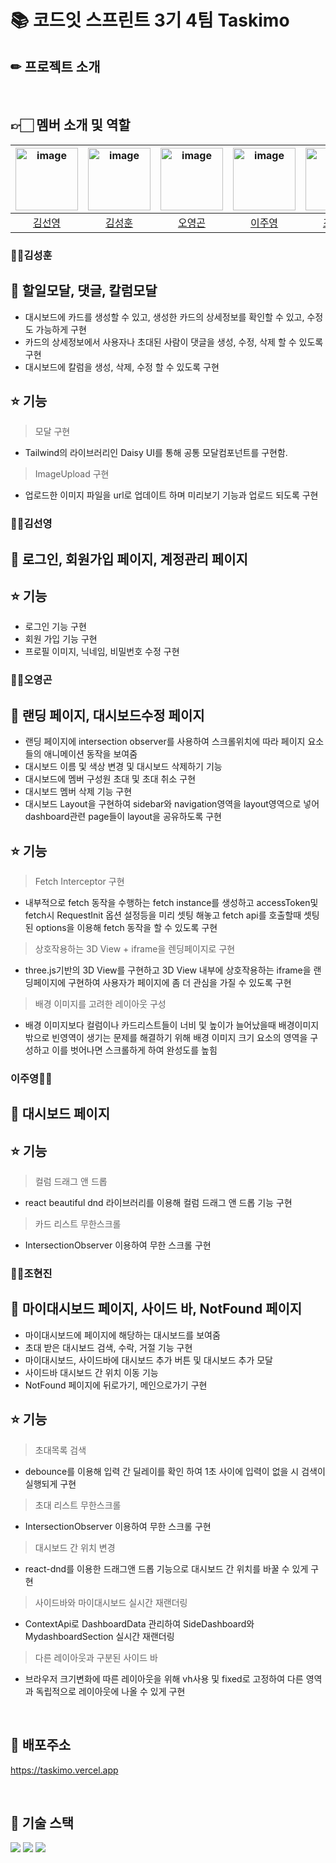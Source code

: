 # 📚 코드잇 스프린트 3기 4팀 Taskimo




## ✏ 프로젝트 소개



</br>





## 👉🏻 멤버 소개 및 역할

| <img width="100"  alt="image" src="https://github.com/Codeit3-part3-team4/Taskify/assets/126558640/6d4f4d70-1b3d-4d69-9170-60e848102c88"> | <img width="100" alt="image" src="https://avatars.githubusercontent.com/u/129745640?v=4"> | <img width="100" alt="image" src='https://avatars.githubusercontent.com/u/68732996?v=4'> | <img width="100"  alt="image" src="https://github.com/Codeit3-part3-team4/Taskify/assets/126558640/0932792e-f5de-412b-940f-5c3c8b94f6c8"> | <img width="100" alt="image" src="https://avatars.githubusercontent.com/u/126558640?v=4"> |
| :-: | :-: | :-: | :-: | :-: |
| [김선영](https://github.com/kimsuns) | [김성훈](https://github.com/huniiiiii) | [오영곤](https://github.com/ohddang) | [이주영](https://github.com/2zzzyoung) | [조현진](https://github.com/ahrrrl) |



###  🙍‍♂️김성훈  

## 📖 할일모달, 댓글, 칼럼모달
- 대시보드에 카드를 생성할 수 있고, 생성한 카드의 상세정보를 확인할 수 있고, 수정도 가능하게 구현
- 카드의 상세정보에서 사용자나 초대된 사람이 댓글을 생성, 수정, 삭제 할 수 있도록 구현
- 대시보드에 칼럼을 생성, 삭제, 수정 할 수 있도록 구현

## ⭐ 기능
> 모달 구현
- Tailwind의 라이브러리인 Daisy UI를 통해 공통 모달컴포넌트를 구현함.   
> ImageUpload 구현
- 업로드한 이미지 파일을 url로 업데이트 하며 미리보기 기능과 업로드 되도록 구현


###  🙍‍♀️김선영

## 📖 로그인, 회원가입 페이지, 계정관리 페이지

## ⭐ 기능 
- 로그인 기능 구현
- 회원 가입 기능 구현
- 프로필 이미지, 닉네임, 비밀번호 수정 구현
  

###  🙍‍♂️오영곤

## 📖 랜딩 페이지, 대시보드수정 페이지
- 랜딩 페이지에 intersection observer를 사용하여 스크롤위치에 따라 페이지 요소들의 애니메이션 동작을 보여줌
- 대시보드 이름 및 색상 변경 및 대시보드 삭제하기 기능
- 대시보드에 멤버 구성원 초대 및 초대 취소 구현
- 대시보드 멤버 삭제 기능 구현
- 대시보드 Layout을 구현하여 sidebar와 navigation영역을 layout영역으로 넣어 dashboard관련 page들이 layout을 공유하도록 구현

## ⭐ 기능
> Fetch Interceptor 구현
- 내부적으로 fetch 동작을 수행하는 fetch instance를 생성하고 accessToken및 fetch시 RequestInit 옵션 설정등을 미리 셋팅 해놓고 fetch api를 호출할때
셋팅된 options을 이용해 fetch 동작을 할 수 있도록 구현 

> 상호작용하는 3D View + iframe을 렌딩페이지로 구현
- three.js기반의 3D View를 구현하고 3D View 내부에 상호작용하는 iframe을 랜딩페이지에 구현하여 사용자가 페이지에
좀 더 관심을 가질 수 있도록 구현

> 배경 이미지를 고려한 레이아웃 구성
- 배경 이미지보다 컬럼이나 카드리스트들이 너비 및 높이가 늘어났을때 배경이미지 밖으로 빈영역이 생기는 문제를 해결하기 위해
배경 이미지 크기 요소의 영역을 구성하고 이를 벗어나면 스크롤하게 하여 완성도를 높힘

###  이주영🙍‍♀️

## 📖 대시보드 페이지

## ⭐ 기능
> 컬럼 드래그 앤 드롭
- react beautiful dnd 라이브러리를 이용해 컬럼 드래그 앤 드롭 기능 구현
  
> 카드 리스트 무한스크롤
- IntersectionObserver 이용하여 무한 스크롤 구현
  

###  🙍‍♂️조현진

## 📖 마이대시보드 페이지, 사이드 바, NotFound 페이지
- 마이대시보드에 페이지에 해당하는 대시보드를 보여줌
- 초대 받은 대시보드 검색, 수락, 거절 기능 구현
- 마이대시보드, 사이드바에 대시보드 추가 버튼 및 대시보드 추가 모달
- 사이드바 대시보드 간 위치 이동 기능
- NotFound 페이지에 뒤로가기, 메인으로가기 구현

## ⭐ 기능
> 초대목록 검색
- debounce를 이용해 입력 간 딜레이를 확인 하여 1초 사이에 입력이 없을 시 검색이 실행되게 구현
> 초대 리스트 무한스크롤
- IntersectionObserver 이용하여 무한 스크롤 구현
> 대시보드 간 위치 변경
- react-dnd를 이용한 드래그앤 드롭 기능으로 대시보드 간 위치를 바꿀 수 있게 구현
> 사이드바와 마이대시보드 실시간 재랜더링
- ContextApi로 DashboardData 관리하여 SideDashboard와 MydashboardSection 실시간 재랜더링
> 다른 레이아웃과 구분된 사이드 바
- 브라우저 크기변화에 따른 레이아웃을 위해 vh사용 및 fixed로 고정하여 다른 영역과 독립적으로 레이아웃에 나올 수 있게 구현
</br>

## 📃 배포주소
https://taskimo.vercel.app  

</br>  

## 💾 기술 스택
<img src="https://img.shields.io/badge/typescript-3178c6?style=for-the-badge&logo=typescript&logoColor=white"> <img src="https://img.shields.io/badge/tailwindcss-1572B6?style=for-the-badge&logo=tailwindcss&logoColor=white"> <img src="https://img.shields.io/badge/next.js-black?style=for-the-badge&logo=nextdotjs&logoColor=white"> 





